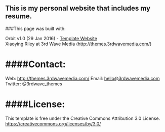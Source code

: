 ## This is my personal website that includes my resume.

###This page was built with:
  
Orbit v1.0 (29 Jan 2016)  - [Template Website]([http://themes.3rdwavemedia.com/website-templates/orbit-free-resume-cv-template-for-developers/)    
Xiaoying Riley at 3rd Wave Media (http://themes.3rdwavemedia.com/)

####Contact:
=======================================================================
Web: http://themes.3rdwavemedia.com/
Email: hello@3rdwavemedia.com
Twitter: @3rdwave_themes

####License:
=======================================================================
This template is free under the Creative Commons Attribution 3.0 License.
https://creativecommons.org/licenses/by/3.0/
